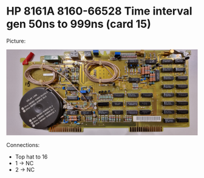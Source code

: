 # HP 8161A 8160-66528 Time interval gen 50ns to 999ns (card 15)

Picture:

![](15-66528.jpg)

Connections:

- Top hat to 16
- 1 → NC
- 2 → NC
